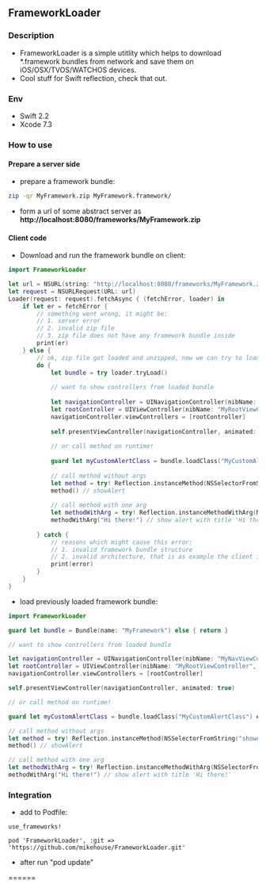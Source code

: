 

## FrameworkLoader

### Description 

- FrameworkLoader is a simple utitlity which helps to download \*.framework bundles from network and save them on iOS/OSX/TVOS/WATCHOS devices.
- Cool stuff for Swift reflection, check that out.

### Env

- Swift 2.2
- Xcode 7.3

### How to use

#### Prepare a server side

- prepare a framework bundle:


```bash
zip -qr MyFramework.zip MyFramework.framework/
```

- form a url of some abstract server as **http://localhost:8080/frameworks/MyFramework.zip**

#### Client code

- Download and run the framework bundle on client:

```swift
import FrameworkLoader

let url = NSURL(string: "http://localhost:8080/frameworks/MyFramework.zip")!;
let request = NSURLRequest(URL: url)
Loader(request: request).fetchAsync { (fetchError, loader) in
    if let er = fetchError {
        // something went wrong, it might be:
        // 1. server error
        // 2. invalid zip file
        // 3. zip file does not have any framework bundle inside
        print(er)
    } else {
        // ok, zip file got loaded and unzipped, now we can try to load it like a bundle
        do {
            let bundle = try loader.tryLoad()
            
            // want to show controllers from loaded bundle
            
            let navigationController = UINavigationController(nibName: "MyNavViewController", bundle: bundle.bundle)
            let rootController = UIViewController(nibName: "MyRootViewController", bundle: bundle.bundle)
            navigationController.viewControllers = [rootController]
            
            self.presentViewController(navigationController, animated: true)
            
            // or call method on runtime!
            
            guard let myCustomAlertClass = bundle.loadClass("MyCustomAlertClass") else { return }
            
            // call method without args
            let method = try! Reflection.instanceMethod(NSSelectorFromString("showAlert"), cls: myCustomAlertClass)
            method() // showAlert
            
            // call method with one arg
            let methodWithArg = try! Reflection.instanceMethodWithArg(NSSelectorFromString("showAlertWIthTitle:"), cls: myCustomAlertClass)
            methodWithArg("Hi there!") // show alert with title 'Hi there!'
            
        } catch {
            // reasons which might cause this error:
            // 1. invalid framework bundle structure
            // 2. invalid architecture, that is as example the client is iphone5s (arm64) but framework bundle is for OSX (x86_64)
            print(error)
        }
    }
}
```

- load previously loaded framework bundle:

```swift
import FrameworkLoader

guard let bundle = Bundle(name: "MyFramework") else { return }

// want to show controllers from loaded bundle

let navigationController = UINavigationController(nibName: "MyNavViewController", bundle: bundle.bundle)
let rootController = UIViewController(nibName: "MyRootViewController", bundle: bundle.bundle)
navigationController.viewControllers = [rootController]

self.presentViewController(navigationController, animated: true)

// or call method on runtime!

guard let myCustomAlertClass = bundle.loadClass("MyCustomAlertClass") else { return }

// call method without args
let method = try! Reflection.instanceMethod(NSSelectorFromString("showAlert"), cls: myCustomAlertClass)
method() // showAlert

// call method with one arg
let methodWithArg = try! Reflection.instanceMethodWithArg(NSSelectorFromString("showAlertWIthTitle:"), cls: myCustomAlertClass)
methodWithArg("Hi there!") // show alert with title 'Hi there!'

```


### Integration

- add to Podfile:

```
use_frameworks!

pod 'FrameworkLoader', :git => 'https://github.com/mikehouse/FrameworkLoader.git'
```

- after run "pod update"

======
